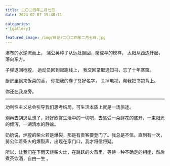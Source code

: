 ```yaml
---
title: 二〇二四年二月七日
date: 2024-02-07 15:48:11

categories:
- [gallery]

featured_image: /img/日记/二〇二四年二月七日.jpg
---
```


瀑布的水逆流而上，
蒲公英种子从远处飘回，聚成伞的模样，
太阳从西边升起，落向东方。

子弹退回枪膛，
运动员回到起跑线上，
我交回录取通知书，忘了十年寒窗。

厨房里飘来饭菜的香，
你把我的卷子签好名字，
关掉电视，帮我把书包背上。

你还在我身旁。

---

功利性主义总会引导我们思考结局，可生活本质上就是一场旅途。

别再去胡思乱想了，好好欣赏生活中的一切吧，去感受一朵鲜花的盛开，一束阳光的倾泻，一湖清水的静谧。

奶奶说，炉膛的柴火若是爆裂，那是有贵客要登门了。我总是不信。直到有一次，舅公伴着柴火的爆裂声，出现在家门口，我才将信将疑。

所以，让我们在下雨天烧柴火灶，在跳跃的火苗里，等待一种不确定的相逢，然后煮茶饮酒，自由一生 。
